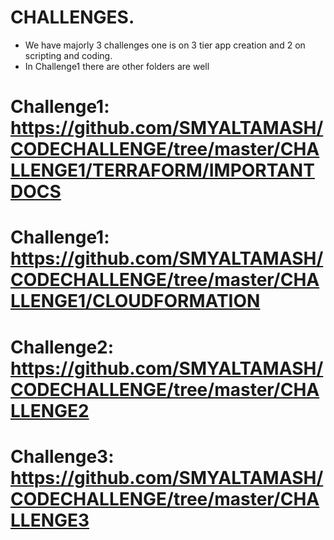 # CHALLENGES.

* We have majorly 3 challenges one is on 3 tier app creation and 2 on scripting and coding.
* In Challenge1 there are other folders are well 

# Challenge1: https://github.com/SMYALTAMASH/CODECHALLENGE/tree/master/CHALLENGE1/TERRAFORM/IMPORTANTDOCS
# Challenge1: https://github.com/SMYALTAMASH/CODECHALLENGE/tree/master/CHALLENGE1/CLOUDFORMATION

# Challenge2: https://github.com/SMYALTAMASH/CODECHALLENGE/tree/master/CHALLENGE2

# Challenge3: https://github.com/SMYALTAMASH/CODECHALLENGE/tree/master/CHALLENGE3
